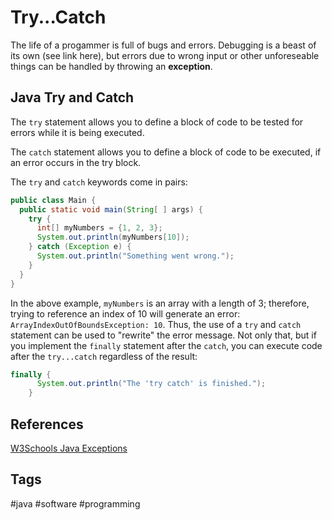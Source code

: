 # Try...Catch

The life of a progammer is full of bugs and errors. Debugging is a beast of its own (see link here), but errors due to wrong input or other unforeseable things can be handled by throwing an **exception**.  

## Java Try and Catch 
The `try` statement allows you to define a block of code to be tested for errors while it is being executed.

The `catch` statement allows you to define a block of code to be executed, if an error occurs in the try block.

The `try` and `catch` keywords come in pairs:

```java
public class Main {
  public static void main(String[ ] args) {
    try {
      int[] myNumbers = {1, 2, 3};
      System.out.println(myNumbers[10]);
    } catch (Exception e) {
      System.out.println("Something went wrong.");
    }
  }
}
```
In the above example, `myNumbers` is an array with a length of 3; therefore, trying to reference an index of 10 will generate an error: `ArrayIndexOutOfBoundsException: 10`. Thus, the use of a `try` and `catch` statement can be used to "rewrite" the error message. Not only that, but if you implement the `finally` statement after the `catch`, you can execute code after the `try...catch` regardless of the result:  

```java
finally {
      System.out.println("The 'try catch' is finished.");
    }
```

## References
[W3Schools Java Exceptions](https://www.w3schools.com/java/java_try_catch.asp)

## Tags
#java #software #programming
